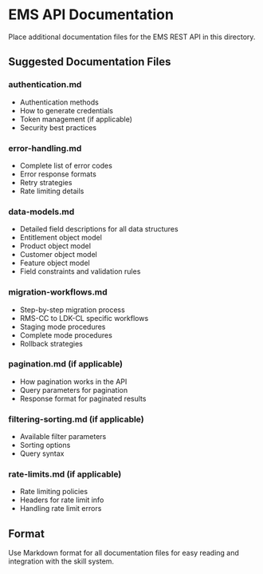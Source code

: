 # EMS API Documentation

Place additional documentation files for the EMS REST API in this directory.

## Suggested Documentation Files

### authentication.md
- Authentication methods
- How to generate credentials
- Token management (if applicable)
- Security best practices

### error-handling.md
- Complete list of error codes
- Error response formats
- Retry strategies
- Rate limiting details

### data-models.md
- Detailed field descriptions for all data structures
- Entitlement object model
- Product object model
- Customer object model
- Feature object model
- Field constraints and validation rules

### migration-workflows.md
- Step-by-step migration process
- RMS-CC to LDK-CL specific workflows
- Staging mode procedures
- Complete mode procedures
- Rollback strategies

### pagination.md (if applicable)
- How pagination works in the API
- Query parameters for pagination
- Response format for paginated results

### filtering-sorting.md (if applicable)
- Available filter parameters
- Sorting options
- Query syntax

### rate-limits.md (if applicable)
- Rate limiting policies
- Headers for rate limit info
- Handling rate limit errors

## Format

Use Markdown format for all documentation files for easy reading and integration with the skill system.
